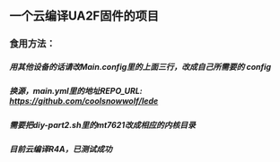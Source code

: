 
## 一个云编译UA2F固件的项目

### 食用方法：
##### 用其他设备的话请改Main.config里的上面三行，改成自己所需要的 config
##### 换源，main.yml里的地址REPO_URL: https://github.com/coolsnowwolf/lede
##### 需要把diy-part2.sh里的mt7621改成相应的内核目录
##### 目前云编译R4A，已测试成功

